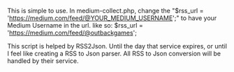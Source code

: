 This is simple to use.
In medium-collect.php, change the "$rss_url = 'https://medium.com/feed/@YOUR_MEDIUM_USERNAME';"
to have your Medium Username in the url. like so: $rss_url = 'https://medium.com/feed/@outbackgames';

This script is helped by RSS2Json. Until the day that service expires, or until I feel like creating a RSS to Json parser. All RSS to Json conversion will be handled by their service.